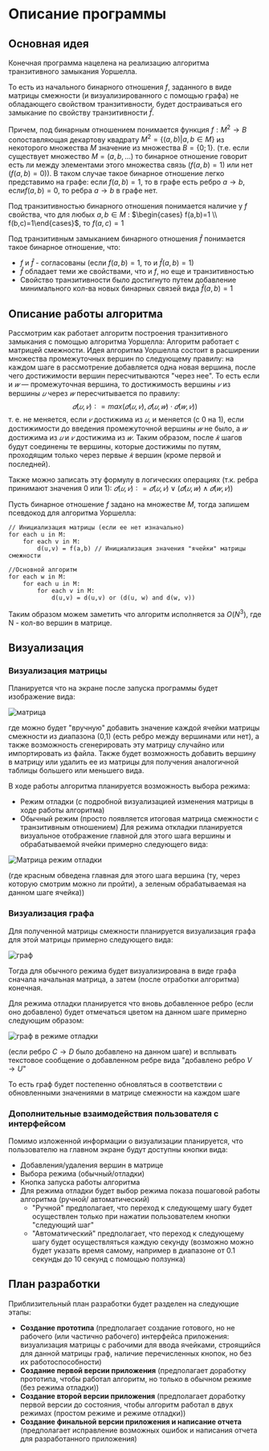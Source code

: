 # Описание программы
## Основная идея
Конечная программа нацелена на реализацию алгоритма транзитивного замыкания Уоршелла.

То есть из начального бинарного отношения $f$, заданного в виде матрицы смежности (и визуализированного с помощью графа) не обладающего свойством транзитивности, будет достраиваться его замыкание по свойству транзитивности $\hat{f}$.

Причем, под бинарным отношением понимается функция $f: M^2 \to B$
сопоставляющая декартову квадрату $M^2 = \{(a,b)|a,b\in M\}$ из некоторого множества $M$ значение из множества $B=\{0;1\}$.
(т.е. если существует множество $M = (a,b,\dots)$ то бинарное отношение говорит есть ли между элементами этого множества связь ($f(a,b)=1$) или нет ($f(a,b)=0$)). В таком случае такое бинарное отношение легко представимо на графе: если $f(a,b) = 1$, то в графе есть ребро $a\to b$, если$f(a,b) = 0$, то ребра $a\to b$ в графе нет.

Под транзитивностью бинарного отношения понимается наличие у $f$ свойства, что для любых $a,b \in M$ : $\begin{cases} f(a,b)=1 \\ f(b,c)=1\end{cases}$, то $f(a,c)=1$

Под транзитивным замыканием бинарного отношения $\hat{f}$ понимается такое бинарное отношение, что:
- $f$  и $\hat{f}$ - согласованы (если $f(a,b)=1$, то и $\hat{f}(a,b) =1$)
- $\hat{f}$ обладает теми же свойствами, что и $f$, но еще и транзитивностью
- Свойство транзитивности было достигнуто путем добавление минимального кол-ва новых бинарных связей вида $\hat{f}(a,b)=1$
## Описание работы алгоритма
Рассмотрим как работает алгоритм построения транзитивного замыкания с помощью алгоритма Уоршелла:
Алгоритм работает с матрицей смежности. Идея алгоритма Уоршелла состоит в расширении множества промежуточных вершин по следующему правилу: на каждом шаге в рассмотрение добавляется одна новая вершина, после чего достижимости вершин пересчитываются "через нее".
То есть если и $𝑤$ — промежуточная вершина, то достижимость вершины $𝑣$ из вершины $𝑢$ через $𝑤$ пересчитывается по правилу:$$𝑑(𝑢, 𝑣) ∶= max(𝑑(𝑢, 𝑣), 𝑑(𝑢, 𝑤) ⋅ 𝑑(𝑤, 𝑣))$$т. е. не меняется, если $𝑣$ достижима из $𝑢$, и меняется (с 0 на 1), если достижимости до введения промежуточной вершины $𝑤$ не было, а $𝑤$ достижима из $𝑢$ и $𝑣$ достижима из $𝑤$.
Таким образом, после $𝑘$ шагов будут соединены те вершины, которые достижимы по путям, проходящим только через первые $𝑘$ вершин (кроме первой и последней).

Также можно записать эту формулу в логических операциях (т.к. ребра принимают значения 0 или 1): $𝑑(𝑢, 𝑣) ∶= 𝑑(𝑢, 𝑣) ∨ (𝑑(𝑢, 𝑤) ∧ 𝑑(𝑤, 𝑣))$

Пусть бинарное отношение $f$ задано на множестве $M$, тогда запишем псевдокод для алгоритма Уоршелла:
```
// Инициализация матрицы (если ее нет изначально)
for each u in M:
	for each v in M:
		d(u,v) = f(a,b) // Инициализация значения "ячейки" матрицы смежности

//Основной алгоритм
for each w in M:
	for each u in M:
		for each v in M:
			d(u,v) = d(u,v) or (d(u, w) and d(w, v)) 
```
Таким образом можем заметить что алгоритм исполняется за $O(N^3)$, где N - кол-во вершин в матрице.
## Визуализация
### Визуализация матрицы
Планируется что на экране после запуска программы будет изображение вида:

![матрица](https://github.com/dZatr1k/EducationalPractice10/blob/main/SpecsPictures/photo_2024-06-28_15-37-39.jpg)

где можно будет "вручную" добавить значение каждой ячейки матрицы смежности из диапазона (0,1) (есть ребро между вершинами или нет), а также возможность сгенерировать эту матрицу случайно или импортировать из файла.
Также будет возможность добавить вершину в матрицу или удалить ее из матрицы для получения аналогичной таблицы большего или меньшего вида.

В ходе работы алгоритма планируется возможность выбора режима:
- Режим отладки (с подробной визуализацией изменения матрицы в ходе работы алгоритма)
- Обычный режим (просто появляется итоговая матрица смежности с транзитивным отношением)
Для режима откладки планируется визуальное отображение главной для этого шага вершины и обрабатываемой ячейки примерно следующего вида:

![Матрица режим отладки](https://github.com/dZatr1k/EducationalPractice10/blob/main/SpecsPictures/photo_2024-06-28_15-37-39%20(2).jpg)

(где красным обведена главная для этого шага вершина (ту, через которую смотрим можно ли пройти), а зеленым обрабатываемая на данном шаге ячейка))
### Визуализация графа
Для полученной матрицы смежности планируется визуализация графа для этой матрицы примерно следующего вида:

![граф](https://github.com/dZatr1k/EducationalPractice10/blob/main/SpecsPictures/photo_2024-06-28_15-37-39%20(3).jpg)

Тогда для обычного режима будет визуализирована в виде графа сначала начальная матрица, а затем (после отработки алгоритма) конечная.

Для режима отладки планируется что вновь добавленное ребро (если оно добавлено) будет отмечаться цветом на данном шаге примерно следующим образом:

![граф в режиме отладки](https://github.com/dZatr1k/EducationalPractice10/blob/main/SpecsPictures/photo_2024-06-28_15-37-39%20(4).jpg)

(если ребро $C\to D$ было добавлено на данном шаге) и всплывать текстовое сообщение о добавленном ребре вида "добавлено ребро $V\to U$"

То есть граф будет постепенно обновляться в соответствии с обновленными значениями в матрице смежности на каждом шаге 
### Дополнительные взаимодействия пользователя с интерфейсом
Помимо изложенной информации о визуализации планируется, что пользователю на главном экране будут доступны кнопки вида:
- Добавления/удаления вершин в матрице
- Выбора режима (обычный/отладки)
- Кнопка запуска работы алгоритма
- Для режима отладки будет выбор режима показа пошаговой работы алгоритма (ручной/ автоматический)
	- "Ручной" предполагает, что переход к следующему шагу будет осуществлен только при нажатии пользователем кнопки "следующий шаг"
	- "Автоматический" предполагает, что переход к следующему шагу будет осуществляться каждую секунду (возможно можно будет указать время самому, например в диапазоне от 0.1 секунды до 10 секунд с помощью ползунка)
## План разработки
Приблизительный план разработки будет разделен на следующие этапы:
- **Создание прототипа** (предполагает создание готового, но не рабочего (или частично рабочего) интерфейса приложения: визуализация матрицы с рабочими для ввода ячейками, строящийся для данной матрицы граф, наличие перечисленных кнопок, но без их работоспособности)
- **Создание первой версии приложения** (предполагает доработку прототипа, чтобы работал алгоритм, но только в обычном режиме (без режима отладки))
- **Создание второй версии приложения** (предполагает доработку первой версии до состояния, чтобы алгоритм работал в двух режимах (простом режиме и режиме отладки))
- **Создание финальной версии приложения и написание отчета** (предполагает исправление возможных ошибок и написания отчета для разработанного приложения)
